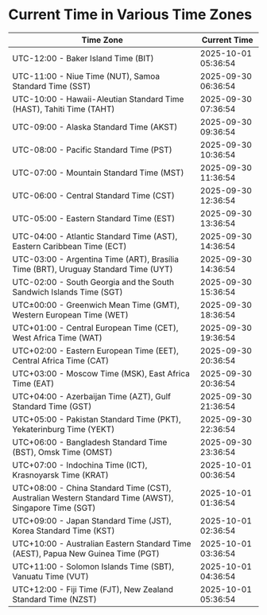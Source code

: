 # Current Time in Various Time Zones

| Time Zone | Current Time |
|-----------|--------------|
| UTC-12:00 - Baker Island Time (BIT) | 2025-10-01 05:36:54 |
| UTC-11:00 - Niue Time (NUT), Samoa Standard Time (SST) | 2025-09-30 06:36:54 |
| UTC-10:00 - Hawaii-Aleutian Standard Time (HAST), Tahiti Time (TAHT) | 2025-09-30 07:36:54 |
| UTC-09:00 - Alaska Standard Time (AKST) | 2025-09-30 09:36:54 |
| UTC-08:00 - Pacific Standard Time (PST) | 2025-09-30 10:36:54 |
| UTC-07:00 - Mountain Standard Time (MST) | 2025-09-30 11:36:54 |
| UTC-06:00 - Central Standard Time (CST) | 2025-09-30 12:36:54 |
| UTC-05:00 - Eastern Standard Time (EST) | 2025-09-30 13:36:54 |
| UTC-04:00 - Atlantic Standard Time (AST), Eastern Caribbean Time (ECT) | 2025-09-30 14:36:54 |
| UTC-03:00 - Argentina Time (ART), Brasília Time (BRT), Uruguay Standard Time (UYT) | 2025-09-30 14:36:54 |
| UTC-02:00 - South Georgia and the South Sandwich Islands Time (SGT) | 2025-09-30 15:36:54 |
| UTC±00:00 - Greenwich Mean Time (GMT), Western European Time (WET) | 2025-09-30 18:36:54 |
| UTC+01:00 - Central European Time (CET), West Africa Time (WAT) | 2025-09-30 19:36:54 |
| UTC+02:00 - Eastern European Time (EET), Central Africa Time (CAT) | 2025-09-30 20:36:54 |
| UTC+03:00 - Moscow Time (MSK), East Africa Time (EAT) | 2025-09-30 20:36:54 |
| UTC+04:00 - Azerbaijan Time (AZT), Gulf Standard Time (GST) | 2025-09-30 21:36:54 |
| UTC+05:00 - Pakistan Standard Time (PKT), Yekaterinburg Time (YEKT) | 2025-09-30 22:36:54 |
| UTC+06:00 - Bangladesh Standard Time (BST), Omsk Time (OMST) | 2025-09-30 23:36:54 |
| UTC+07:00 - Indochina Time (ICT), Krasnoyarsk Time (KRAT) | 2025-10-01 00:36:54 |
| UTC+08:00 - China Standard Time (CST), Australian Western Standard Time (AWST), Singapore Time (SGT) | 2025-10-01 01:36:54 |
| UTC+09:00 - Japan Standard Time (JST), Korea Standard Time (KST) | 2025-10-01 02:36:54 |
| UTC+10:00 - Australian Eastern Standard Time (AEST), Papua New Guinea Time (PGT) | 2025-10-01 03:36:54 |
| UTC+11:00 - Solomon Islands Time (SBT), Vanuatu Time (VUT) | 2025-10-01 04:36:54 |
| UTC+12:00 - Fiji Time (FJT), New Zealand Standard Time (NZST) | 2025-10-01 05:36:54 |
